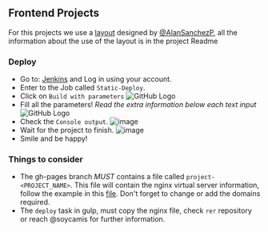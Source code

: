## Frontend Projects

For this projects we use a [layout](https://github.com/BlickLabs/generator-frontend-dev) designed by 
[@AlanSanchezP](https://github.com/AlanSanchezP), all the information about the use of the layout is in the project Readme

### Deploy

* Go to: [Jenkins](https://ci.getmore.mx) and Log in using your account.
* Enter to the Job called `Static-Deploy`.
* Click on `Build with parameters`
![GitHub Logo](http://storage2.static.itmages.com/i/17/1026/h_1509054148_9324129_c1ba19031d.png)
* Fill all the parameters! *Read the extra information below each text input*
![GitHub Logo](http://storage7.static.itmages.com/i/17/1026/h_1509054344_7964986_75254aa755.png)
* Check the `Console output`.
![image](http://storage2.static.itmages.com/i/17/1026/h_1509054567_1178098_cf372e95e7.png)
* Wait for the project to finish.
![image](http://storage6.static.itmages.com/i/17/1026/h_1509054784_5368519_35e44d2db4.png)
* Smile and be happy!

### Things to consider

* The gh-pages branch  *MUST* contains a file called `project-<PROJECT_NAME>`. This file will contain the nginx virtual server information, follow the example in this [file](https://github.com/BlickLabs/DevOps/blob/master/resources/frontend-server). Don't forget to change or add the domains required.
* The `deploy` task in gulp, must copy the nginx file, check `rer` repository or reach @soycamis for further information.

